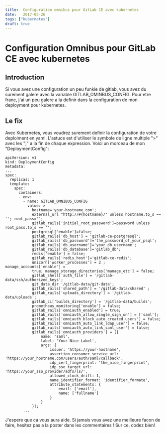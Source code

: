 ```yaml
---
title:  Configuration omnibus pour GitLab CE avec kubernetes
date:   2017-05-26
tags: ["kubernetes"]
draft: true
---
```


# Configuration Omnibus pour GitLab CE avec kubernetes

## Introduction

Si vous avez une configuration un peu funkie de gitlab, vous avez du surement galere avec la variable GITLAB_OMINBUS_CONFIG. Pour etre franc, j'ai un peu galere a la definir dans la configuration de mon deployment pour kubernetes.

## Le fix

Avec Kubernetes, vous voudrez surement definir la configuration de votre deploiment en yaml. L'astuce est d'utiliser le symbole de ligne multiple ">" avec les ";" a la fin de chaque expression. Voici un morceau de mon "DeploymentConfig":

```
apiVersion: v1
kind: DeploymentConfig
metadata:
...
spec:
  replicas: 1
  template:
    spec:
      containers:
      - env:
        - name: GITLAB_OMNIBUS_CONFIG
          value: >
            hostname='your-hostname.com';
            external_url "http://#{hostname}/" unless hostname.to_s == ''; root_pass='';
            gitlab_rails['initial_root_password']=password unless root_pass.to_s == '';
            postgresql['enable']=false;
            gitlab_rails['db_host'] = 'gitlab-ce-postgresql';
            gitlab_rails['db_password']='the_password_of_your_psql';
            gitlab_rails['db_username']='your_db_username';
            gitlab_rails['db_database']='gitlab_db';
            redis['enable'] = false;
            gitlab_rails['redis_host']='gitlab-ce-redis';
            unicorn['worker_processes'] = 2 ; manage_accounts['enable'] =
            true; manage_storage_directories['manage_etc'] = false;
            gitlab_shell['auth_file'] = '/gitlab-data/ssh/authorized_keys';
            git_data_dir '/gitlab-data/git-data';
            gitlab_rails['shared_path'] = '/gitlab-data/shared' ;
            gitlab_rails['uploads_directory'] = '/gitlab-data/uploads';
            gitlab_ci['builds_directory'] = '/gitlab-data/builds';
            prometheus_monitoring['enable'] = false;
            gitlab_rails['omniauth_enabled'] = true;
            gitlab_rails['omniauth_allow_single_sign_on'] = ['saml'];
            gitlab_rails['omniauth_block_auto_created_users'] = false;
            gitlab_rails['omniauth_auto_link_ldap_user'] = false;
            gitlab_rails['omniauth_auto_link_saml_user'] = false;
            gitlab_rails['omniauth_providers'] = [{
                name: 'saml',
                label: 'Your Nice Label',
                args: {
                    issuer: 'https://your-hostname',
                    assertion_consumer_service_url: 'https://your_hostname.com/users/auth/saml/callback',
                    idp_cert_fingerprint: 'the_nice_fingerprint',
                    idp_sso_target_url: 'https://your_sso_provider/adfs/ls/',
                    allowed_clock_drift: 1,
                    name_identifier_format: 'identifier_formate',
                    attribute_statements: {
                        email: ['email'],
                        name: ['fullname']
                    }
                }
            }];
        ...
```


J'espere que ca vous aura aide. Si jamais vous avez une meilleure facon de faire, hesitez pas a la poster dans les commentaires !
Sur ce, codez bien!
